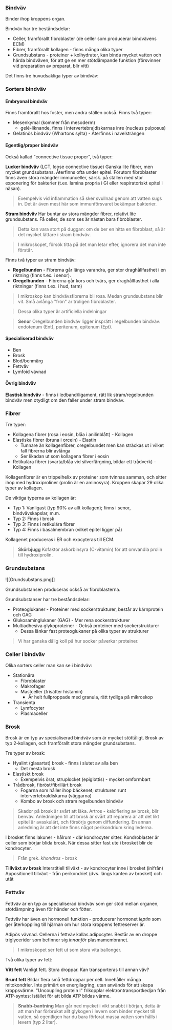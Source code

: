 ### Bindväv
Binder ihop kroppens organ.

Bindväv har tre beståndsdelar:
- Celler, framförallt fibroblaster (de celler som producerar bindvävens ECM)
- Fibrer, framförallt kollagen - finns många olika typer
- Grundsubstans - proteiner + kolhydrater, kan binda mycket vatten och härda bindväven, för att ge en mer stötdämpande funktion (försvinner vid preparation av preparat, blir vitt)

Det finns tre huvudsakliga typer av bindväv:
### Sorters bindväv
#### Embryonal bindväv
Finns framförallt hos foster, men andra ställen också. Finns två typer:
- Mesenkymal (kommer från mesoderm)
	- gelé-liknande, finns i intervertebraldiskarnas inre (nucleus pulposus)
- Gelatinös bindväv (Whartons sylta) - Återfinns i navelsträngen
#### Egentlig/proper bindväv 
Också kallad "connective tissue proper", två typer:

**Lucker bindväv** (LCT, loose connective tissue)
Ganska lite fibrer, men mycket grundsubstans. Återfinns ofta under epitel. Förutom fibroblaster finns även stora mängder immunceller, särsk. på ställen med stor exponering för bakterier (t.ex. lamina propria i GI eller respiratoriskt epitel i näsan).

> Exempelvis vid inflammation så sker svullnad genom att vatten sugs in. Det är även mest här som immunförsvaret bekämpar bakterier.

**Stram bindväv**
Har buntar av stora mängder fibrer, relativt lite grundsubstans. Få celler, de som ses är nästan bara fibroblaster.

> Detta kan vara stort på duggan: om de ber en hitta en fibroblast, så är det mycket lättare i stram bindväv.

> I mikroskopet, försök titta på det man letar efter, ignorera det man inte förstår.

Finns två typer av stram bindväv:
- **Regelbunden** - Fibrerna går längs varandra, ger stor draghållfasthet i en riktning (finns t.ex. i senor).
- **Oregelbunden** - Fibrerna går kors och tvärs, ger draghållfasthet i alla riktningar (finns t.ex. i hud, tarm)

> I mikroskop kan bindvävsfibrerna bli rosa. Medan grundsubstans blir vit. Små avlånga "frön" är troligen fibroblaster.

> Dessa olika typer är artificiella indelningar

> **Senor**
> Oregelbunden bindväv ligger insprätt i regelbunden bindväv: endotenum (Ent), peritenum, epitenum (Ept).

#### Specialiserad bindväv
- Ben
- Brosk
- Blod/benmärg
- Fettväv
- Lymfoid vävnad

#### Övrig bindväv
**Elastisk bindväv** - finns i ledband/ligament, rätt lik stram/regelbunden bindväv men otydligt om den faller under stram bindväv.

### Fibrer
Tre typer:
- Kollagena fibrer (rosa i eosin, blåa i anilinblått) - Kollagen
- Elastiska fibrer (bruna i orcein) - Elastin
	- Tunnare än kollagenfibrer, oregelbundet men kan sträckas ut i vilket fall fibrerna blir avlånga
	- Ser likadan ut som kollagena fibrer i eosin
- Retikulära fibrer (svarta/blåa vid silverfärgning, bildar ett trådverk) - Kollagen

Kollagenfibrer är en trippelhelix av proteiner som tvinnas samman, och sitter ihop med hydroxiproliner (prolin är en aminosyra). Kroppen skapar 29 olika typer av kollagen.

De viktiga typerna av kollagen är:
- Typ 1: Vanligast (typ 90% av allt kollagen); finns i senor, bindvävskapslar, m.m.
- Typ 2: Finns i brosk
- Typ 3: Finns i retikulära fibrer
- Typ 4: Finns i basalmembran (vilket epitel ligger på)

Kollagenet produceras i ER och exocyteras till ECM.

>**Skörbjugg**
>Kofaktor askorbinsyra (C-vitamin) för att omvandla prolin till hydroxiprolin.

### Grundsubstans
![[Grundsubstans.png]]

Grundsubstansen produceras också av fibroblasterna.

Grundsubstanser har tre beståndsdelar:
- Proteoglukaner - Proteiner med sockerstrukturer, består av kärnprotein och GAG
- Glukosaminglukaner (GAG) - Mer rena sockerstrukturer 
- Multiadhesiva glykoproteiner - Också proteiner med sockerstrukturer
	- Dessa länkar fast proteoglukaner på olika typer av strukturer

> Vi har ganska dålig koll på hur socker påverkar proteiner.

### Celler i bindväv
Olika sorters celler man kan se i bindväv:
- Stationära
	- Fibroblaster
	- Makrofager
	- Mastceller (frisätter histamin)
		- Är helt fullproppade med granula, rätt tydliga på mikroskop
- Transienta
	- Lymfocyter
	- Plasmaceller
### Brosk
Brosk är en typ av specialiserad bindväv som är mycket stöttåligt. Brosk av typ 2-kollagen, och framförallt stora mängder grundsubstans.

Tre typer av brosk:
- Hyalint (glasartat) brosk - finns i slutet av alla ben
	- Det mesta brosk
- Elastiskt brosk
	- Exempelvis örat, struplocket (epiglottis) - mycket omformbart
- Trådbrosk, fibröst/fibrillärt brosk
	- Fogarna som håller ihop bäckenet; strukturen runt intervertebraldiskarna (väggarna)
	- Kombo av brosk och stram regelbunden bindväv

> Skador på brosk är svårt att läka. Artros - kalcifiering av brosk, blir benväv. Anledningen till att brosk är svårt att reparera är att det likt epitel är avaskulärt, och försörjs genom diffundering. En annan anledning är att det inte finns något perikondrium kring lederna.


I brosket finns lakuner - hålrum - där kondrocyter sitter. Kondroblaster är celler som börjar blida brosk. När dessa sitter fast ute i brosket blir de kondrocyter.

> Från grek. *khondros* - brosk

**Tillväxt av brosk**
Interstitiell tillväxt - av kondrocyter inne i brosket (inifrån)
Appositionell tillväxt - från perikondriet (dvs. längs kanten av brosket) och utåt
### Fettväv
Fettväv är en typ av specialiserad bindväv som ger stöd mellan organen, stötdämpning även för händer och fötter.

Fettväv har även en hormonell funktion - producerar hormonet *leptin* som ger återkoppling till hjärnan om hur stora kroppens fettreserver är.

Adipös vävnad. Cellerna i fettväv kallas adipocyter. Består av en droppe triglycerider som befinner sig *innanför* plasmamembranet.

> I mikroskopet ser fett ut som stora vita ballonger.

Två olika typer av fett:

**Vitt fett**
Vanligt fett. Stora droppar. Kan transporteras till annan väv?

**Brunt fett**
Bildar flera små fettdroppar per cell. Innehåller många mitokondrier. Inte primärt en energilagring, utan används för att skapa kroppsvärme. "Uncoupling protein I" frikopplar elektrontransportkedjan från ATP-syntes: Istället för att bilda ATP bildas värme.


> **Snabb-bantning**
> Man går ned mycket i vikt snabbt i början, detta är att man har förbrukat allt glykogen i levern som binder mycket till vatten, så egentligen har du bara förlorat massa vatten som hålls i levern (typ 2 liter).